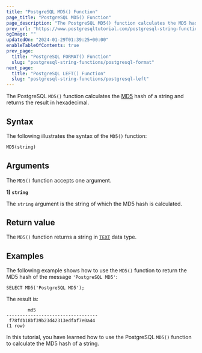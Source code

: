 ```yaml
---
title: "PostgreSQL MD5() Function"
page_title: "PostgreSQL MD5() Function"
page_description: "The PostgreSQL MD5() function calculates the MD5 hash of a string and returns the result in hexadecimal."
prev_url: "https://www.postgresqltutorial.com/postgresql-string-functions/postgresql-md5/"
ogImage: ""
updatedOn: "2024-01-29T01:39:25+00:00"
enableTableOfContents: true
prev_page: 
  title: "PostgreSQL FORMAT() Function"
  slug: "postgresql-string-functions/postgresql-format"
next_page: 
  title: "PostgreSQL LEFT() Function"
  slug: "postgresql-string-functions/postgresql-left"
---
```





The PostgreSQL `MD5()` function calculates the [MD5](https://en.wikipedia.org/wiki/MD5) hash of a string and returns the result in hexadecimal.


## Syntax

The following illustrates the syntax of the `MD5()` function:


```sql
MD5(string)
```

## Arguments

The `MD5()` function accepts one argument.

**1\) `string`**

The `string` argument is the string of which the MD5 hash is calculated.


## Return value

The `MD5()` function returns a string in [`TEXT`](../postgresql-tutorial/postgresql-char-varchar-text) data type.


## Examples

The following example shows how to use the `MD5()` function to return the MD5 hash of the message `'PostgreSQL MD5'`:


```
SELECT MD5('PostgreSQL MD5');
```
The result is:


```
        md5
----------------------------------
 f78fdb18bf39b23d42313edfaf7e0a44
(1 row)
```
In this tutorial, you have learned how to use the PostgreSQL `MD5()` function to calculate the MD5 hash of a string.

